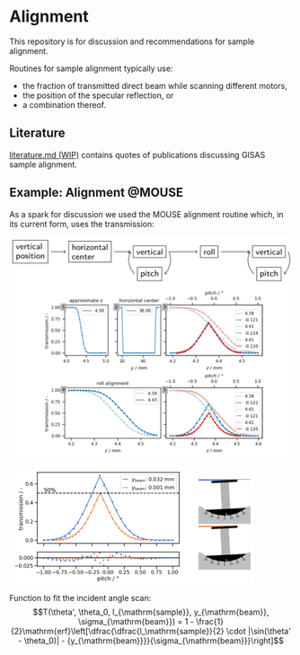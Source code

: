 # Alignment

This repository is for discussion and recommendations for sample alignment.

Routines for sample alignment typically use:
- the fraction of transmitted direct beam while scanning different motors,
- the position of the specular reflection, or
- a combination thereof.

## Literature

[literature.md (WIP)](literature.md) contains quotes of publications
discussing GISAS sample alignment.

## Example: Alignment @MOUSE

As a spark for discussion we used the MOUSE alignment routine which,
in its current form, uses the transmission:

![MOUSE alignment routine](https://github.com/grazingrays/alignment/blob/assets/alignment_mouse.png)

![Fitted scans of the incident angle, with illustration of the relative height of the beam w.r.t. the sample surface.](https://github.com/grazingrays/alignment/blob/assets/incident_angle_scan_height.png)

Function to fit the incident angle scan:
$$T(\theta', \theta_0, l_{\mathrm{sample}}, y_{\mathrm{beam}}, \sigma_{\mathrm{beam}}) = 1 - \frac{1}{2}\mathrm{erf}\left[\dfrac{\dfrac{l_\mathrm{sample}}{2}
\cdot |\sin(\theta' - \theta_0)| - {y_{\mathrm{beam}}}}{\sigma_{\mathrm{beam}}}\right]$$
